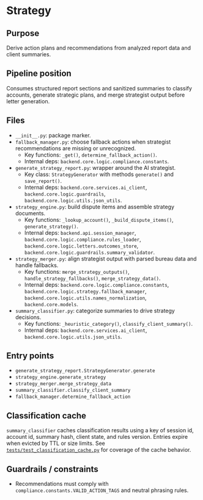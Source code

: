 # Strategy

## Purpose
Derive action plans and recommendations from analyzed report data and client summaries.

## Pipeline position
Consumes structured report sections and sanitized summaries to classify accounts, generate strategic plans, and merge strategist output before letter generation.

## Files
- `__init__.py`: package marker.
- `fallback_manager.py`: choose fallback actions when strategist recommendations are missing or unrecognized.
  - Key functions: `_get()`, `determine_fallback_action()`.
  - Internal deps: `backend.core.logic.compliance.constants`.
- `generate_strategy_report.py`: wrapper around the AI strategist.
  - Key class: `StrategyGenerator` with methods `generate()` and `save_report()`.
  - Internal deps: `backend.core.services.ai_client`, `backend.core.logic.guardrails`, `backend.core.logic.utils.json_utils`.
- `strategy_engine.py`: build dispute items and assemble strategy documents.
  - Key functions: `_lookup_account()`, `_build_dispute_items()`, `generate_strategy()`.
  - Internal deps: `backend.api.session_manager`, `backend.core.logic.compliance.rules_loader`, `backend.core.logic.letters.outcomes_store`, `backend.core.logic.guardrails.summary_validator`.
- `strategy_merger.py`: align strategist output with parsed bureau data and handle fallbacks.
  - Key functions: `merge_strategy_outputs()`, `handle_strategy_fallbacks()`, `merge_strategy_data()`.
  - Internal deps: `backend.core.logic.compliance.constants`, `backend.core.logic.strategy.fallback_manager`, `backend.core.logic.utils.names_normalization`, `backend.core.models`.
- `summary_classifier.py`: categorize summaries to drive strategy decisions.
  - Key functions: `_heuristic_category()`, `classify_client_summary()`.
  - Internal deps: `backend.core.services.ai_client`, `backend.core.logic.utils.json_utils`.

## Entry points
- `generate_strategy_report.StrategyGenerator.generate`
- `strategy_engine.generate_strategy`
- `strategy_merger.merge_strategy_data`
- `summary_classifier.classify_client_summary`
- `fallback_manager.determine_fallback_action`

## Classification cache
`summary_classifier` caches classification results using a key of session id,
account id, summary hash, client state, and rules version. Entries expire when
evicted by TTL or size limits. See
[`tests/test_classification_cache.py`](../../../../tests/test_classification_cache.py)
for coverage of the cache behavior.

## Guardrails / constraints
- Recommendations must comply with `compliance.constants.VALID_ACTION_TAGS` and neutral phrasing rules.
